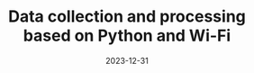 ---
title: "Data collection and processing based on Python and Wi-Fi"
collection: research
permalink: /publication/research-1
excerpt: 'This paper is about the number 3. The number 4 is left for future work.'
date: 2023-12-31
---